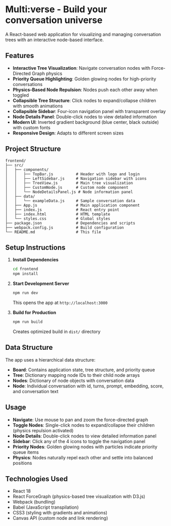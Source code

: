 # Multi:verse - Build your conversation universe

A React-based web application for visualizing and managing conversation trees with an interactive node-based interface.

## Features

- **Interactive Tree Visualization**: Navigate conversation nodes with Force-Directed Graph physics
- **Priority Queue Highlighting**: Golden glowing nodes for high-priority conversations
- **Physics-Based Node Repulsion**: Nodes push each other away when toggled
- **Collapsible Tree Structure**: Click nodes to expand/collapse children with smooth animations
- **Collapsible Sidebar**: Four-icon navigation panel with transparent overlay  
- **Node Details Panel**: Double-click nodes to view detailed information
- **Modern UI**: Inverted gradient background (blue center, black outside) with custom fonts
- **Responsive Design**: Adapts to different screen sizes

## Project Structure

```
frontend/
├── src/
│   ├── components/
│   │   ├── TopBar.js          # Header with logo and login
│   │   ├── LeftSidebar.js     # Navigation sidebar with icons
│   │   ├── TreeView.js        # Main tree visualization
│   │   ├── CustomNode.js      # Custom node component
│   │   └── NodeDetailsPanel.js # Node information panel
│   ├── data/
│   │   └── exampleData.js     # Sample conversation data
│   ├── App.js                 # Main application component
│   ├── index.js               # React entry point
│   ├── index.html             # HTML template
│   └── styles.css             # Global styles
├── package.json               # Dependencies and scripts
├── webpack.config.js          # Build configuration
└── README.md                  # This file
```

## Setup Instructions

1. **Install Dependencies**
   ```bash
   cd frontend
   npm install
   ```

2. **Start Development Server**
   ```bash
   npm run dev
   ```
   This opens the app at `http://localhost:3000`

3. **Build for Production**
   ```bash
   npm run build
   ```
   Creates optimized build in `dist/` directory

## Data Structure

The app uses a hierarchical data structure:

- **Board**: Contains application state, tree structure, and priority queue
- **Tree**: Dictionary mapping node IDs to their child node arrays
- **Nodes**: Dictionary of node objects with conversation data
- **Node**: Individual conversation with id, turns, prompt, embedding, score, and conversation text

## Usage

- **Navigate**: Use mouse to pan and zoom the force-directed graph
- **Toggle Nodes**: Single-click nodes to expand/collapse their children (physics repulsion activated)
- **Node Details**: Double-click nodes to view detailed information panel
- **Sidebar**: Click any of the 4 icons to toggle the navigation panel
- **Priority Nodes**: Golden glowing nodes with particles indicate priority queue items
- **Physics**: Nodes naturally repel each other and settle into balanced positions

## Technologies Used

- React 18
- React ForceGraph (physics-based tree visualization with D3.js)
- Webpack (bundling)
- Babel (JavaScript transpilation)  
- CSS3 (styling with gradients and animations)
- Canvas API (custom node and link rendering)